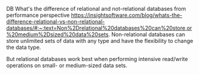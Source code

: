 DB
What's the difference of relational and not-relational databases from performance perspective
https://insightsoftware.com/blog/whats-the-difference-relational-vs-non-relational-databases/#:~:text=Non%2Drelational%20databases%20can%20store,or%20medium%2Dsized%20data%20sets.
Non-relational databases can store unlimited sets of data with any type and have the flexibility to change the data type.

But relational databases work best when performing intensive read/write operations on small- or medium-sized data sets.